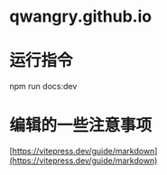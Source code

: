# qwangry.github.io

# 运行指令
npm run docs:dev

# 编辑的一些注意事项
[https://vitepress.dev/guide/markdown](https://vitepress.dev/guide/markdown)

